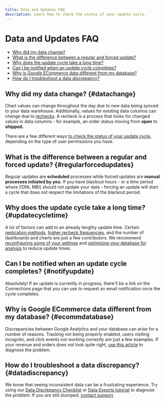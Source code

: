 ```yaml
---
title: Data and Updates FAQ
description: Learn how to check the status of your update cycle.
---
```

# Data and Updates FAQ

* [Why did my data change?](#datachange)
* [What is the difference between a regular and forced update?](#regularforcedupdates)
* [Why does the update cycle take a long time?](#updatecycletime)
* [Can I be notified when an update cycle completes?](#notifyupdate)
* [Why is Google ECommerce data different from my database?](#ecommdatabase)
* [How do I troubleshoot a data discrepancy?](#datadiscrepancy)

## Why did my data change? {#datachange}

Chart values can change throughout the day due to new data being synced to your data warehouse. Additionally, values for existing data columns can change due to [rechecks](../data-warehouse-mgr/cfg-data-rechecks.md). A recheck is a process that looks for changed values in data columns - for example, an order status moving from **open** to **shipped.**

There are a few different ways [to check the status of your update cycle](../../best-practices/check-update-cycle.md), depending on the type of user permissions you have.

## What is the difference between a regular and forced update? {#regularforcedupdates}

Regular updates are **scheduled** processes while forced updates are **manual processes initiated by you**. If you have blackout hours - or a time period where [!DNL MBI] should not update your data - forcing an update will start a cycle that does not respect the limitations of the blackout period.

## Why does the update cycle take a long time? {#updatecycletime}

A lot of factors can add to an already lengthy update time. Certain [replication methods](../data-warehouse-mgr/cfg-replication-methods.md), [higher recheck frequencies](../data-warehouse-mgr/cfg-data-rechecks.md), and the number of dashboards and charts are just a few contributors. We recommend [reconfiguring some of your settings](../../best-practices/reduce-update-cycle-time.md) and [optimizing your database for analysis](../../best-practices/opt-db-analysis.md) to reduce update times.

## Can I be notified when an update cycle completes? {#notifyupdate}

Absolutely! If an update is currently in progress, there'll be a link on the Connections page that you can use to request an email notification once the cycle completes.

## Why is Google ECommerce data different from my database? {#ecommdatabase}

Discrepancies between Google Analytics and your database can arise for a number of reasons. Tracking not being properly enabled, users visiting incognito, and click events not working correctly are just a few examples. If your revenue and orders does not look quite right, [use this article](https://support.magento.com/hc/en-us/articles/360016505232) to diagnose the problem.

## How do I troubleshoot a data discrepancy? {#datadiscrepancy}

We know that seeing inconsistent data can be a frustrating experience. Try using our [Data Discrepancy Checklist](https://support.magento.com/hc/en-us/articles/360016731271) or [Data Exports tutorial](https://support.magento.com/hc/en-us/articles/360016730631) to diagnose the problem. If you are still stumped, [contact support](../../getting-started/support.md).
